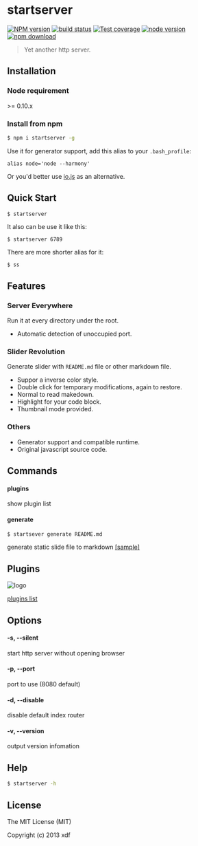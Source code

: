 startserver
===========

[![NPM version][npm-image]][npm-url]
[![build status][travis-image]][travis-url]
[![Test coverage][coveralls-image]][coveralls-url]
[![node version][node-image]][node-url]
[![npm download][download-image]][download-url]

[npm-image]: https://img.shields.io/npm/v/startserver.svg?style=flat-square
[npm-url]: https://npmjs.org/package/startserver
[travis-image]: https://img.shields.io/travis/xudafeng/startserver.svg?style=flat-square
[travis-url]: https://travis-ci.org/xudafeng/startserver
[coveralls-image]: https://img.shields.io/coveralls/xudafeng/startserver.svg?style=flat-square
[coveralls-url]: https://coveralls.io/r/xudafeng/startserver?branch=master
[node-image]: https://img.shields.io/badge/node.js-%3E=_0.10-green.svg?style=flat-square
[node-url]: http://nodejs.org/download/
[download-image]: https://img.shields.io/npm/dm/startserver.svg?style=flat-square
[download-url]: https://npmjs.org/package/startserver

> Yet another http server.

## Installation

### Node requirement

\>= 0.10.x

### Install from npm

``` bash
$ npm i startserver -g
```

Use it for generator support, add this alias to your `.bash_profile`:

```
alias node='node --harmony'
```

Or you'd better use [io.js](https://iojs.org/cn/index.html) as an alternative.

## Quick Start

``` bash
$ startserver
```

It also can be use it like this:

``` base
$ startserver 6789
```

There are more shorter alias for it:

``` base
$ ss
```

## Features

### Server Everywhere

Run it at every directory under the root.

  * Automatic detection of unoccupied port.

### Slider Revolution

Generate slider with `README.md` file or other markdown file.

  * Suppor a inverse color style.
  * Double click for temporary modifications, again to restore.
  * Normal to read makedown.
  * Highlight for your code block.
  * Thumbnail mode provided.

### Others

  * Generator support and compatible runtime.
  * Original javascript source code.

## Commands

#### plugins

show plugin list

#### generate

``` bash
$ startsever generate README.md
```
generate static slide file to markdown [[sample]](https://rawgit.com/xudafeng/startserver/master/README.md.html)

## Plugins

![logo](https://avatars3.githubusercontent.com/u/9607546?v=3&s=100)

[plugins list](https://github.com/startserver)

## Options

#### -s, --silent

start http server without opening browser

#### -p, --port

port to use (8080 default)

#### -d, --disable

disable default index router

#### -v, --version

output version infomation

## Help

``` bash
$ startserver -h
```
## License

The MIT License (MIT)

Copyright (c) 2013 xdf
